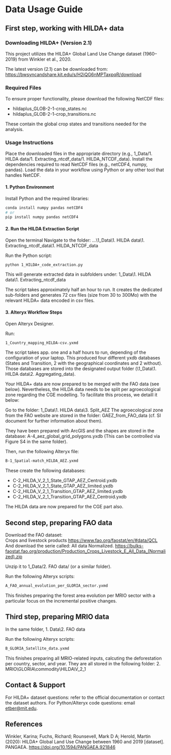 # Data Usage Guide

## First step, working with HILDA+ data

### Downloading HILDA+ (Version 2.1)
This project utilizes the HILDA+ Global Land Use Change dataset (1960–2019) from Winkler et al., 2020.

The latest version (2.1) can be downloaded from:
https://bwsyncandshare.kit.edu/s/H2iQG6nMPTaxpqR/download

### Required Files
To ensure proper functionality, please download the following NetCDF files:

- hildaplus_GLOB-2-1-crop_states.nc
- hildaplus_GLOB-2-1-crop_transitions.nc

These contain the global crop states and transitions needed for the analysis.

### Usage Instructions
Place the downloaded files in the appropriate directory (e.g., 1_Data/1. HILDA data/1. Extracting_ntcdf_data/1. HILDA_NTCDF_data).
Install the dependencies required to read NetCDF files (e.g., netCDF4, numpy, pandas).
Load the data in your workflow using Python or any other tool that handles NetCDF.

#### 1. Python Environment
Install Python and the required libraries:
```bash
conda install numpy pandas netCDF4
# or
pip install numpy pandas netCDF4
```

#### 2. Run the HILDA Extraction Script
Open the terminal
Navigate to the folder:
...\1_Data\1. HILDA data\1. Extracting_ntcdf_data\1. HILDA_NTCDF_data

Run the Python script:
```bash
python 1_HILDA+_code_extraction.py
```
This will generate extracted data in subfolders under:
1_Data\1. HILDA data\1. Extracting_ntcdf_data

The script takes approximately half an hour to run.
It creates the dedicated sub-folders and generates 72 csv files (size from 30 to 300Mo) with the relevant HILDA+ data encoded in csv files.

#### 3. Alteryx Workflow Steps
Open Alteryx Designer.

Run:
```bash
1_Country_mapping_HILDA-csv.yxmd
```
The script takes app. one and a half hours to run, depending of the configuration of your laptop.
This produced four different yxdb databases (States and Transition, 2 with the geographical coordinates and 2 without). 
Those databases are stored into the designated output folder (\1_Data\1. HILDA data\2. Aggregating_data).

Your HILDA+ data are now prepared to be merged with the FAO data (see below). 
Nevertheless, the HILDA data needs to be split per agroecological zone regarding the CGE modelling. 
To facilitate this process, we detaill it below:

Go to the folder: 
1_Data\1. HILDA data\3. Split_AEZ
The agroecological zone from the FAO website are stored in the folder: GAEZ_from_FAO_data  (cf. SI document for further information about them). 

They have been prepared with ArcGIS and the shapes are stored in the database: A-4_aez_global_grid_polygons.yxdb
(This can be controlled via Figure S4 in the same folder).

Then, run the following Alteryx file:
```bash
B-1_Spatial-match_HILDA_AEZ.yxmd
```

These create the following databases:
- C-2_HILDA_V_2_1_State_GTAP_AEZ_Centroid.yxdb
- C-2_HILDA_V_2_1_State_GTAP_AEZ_limited.yxdb
- C-2_HILDA_V_2_1_Transition_GTAP_AEZ_limited.yxdb
- C-2_HILDA_V_2_1_Transition_GTAP_AEZ_Centroid.yxdb

The HILDA data are now prepared for the CGE part also.

## Second step, preparing FAO data

Download the FAO dataset:  
Crops and livestock products
https://www.fao.org/faostat/en/#data/QCL 
And download the serie called: All data Normalized.
https://bulks-faostat.fao.org/production/Production_Crops_Livestock_E_All_Data_(Normalized).zip

Unzip it to 1_Data/2. FAO data/ (or a similar folder).

Run the following Alteryx scripts:
```bash
A_FAO_annual_evolution_per_GLORIA_sector.yxmd
```
This finishes preparing the forest area evolution per MRIO sector with a particular focus on the incremental positive changes.

## Third step, preparing MRIO data
In the same folder, 1. Data\2. FAO data

Run the following Alteryx scripts:
```bash
B_GLORIA_Satellite_data.yxmd

```
This finishes preparing all MRIO-related inputs, calcuting the deforestation per country, sector, and year.
They are all stored in the following folder: 
2. MRIO\GLORIA\commodity\HILDA\V_2_1

## Contact & Support
For HILDA+ dataset questions: refer to the official documentation or contact the dataset authors.
For Python/Alteryx code questions: email etber@mit.edu.

## References
Winkler, Karina; Fuchs, Richard; Rounsevell, Mark D A; Herold, Martin (2020): HILDA+ Global Land Use Change between 1960 and 2019 [dataset].
PANGAEA. https://doi.org/10.1594/PANGAEA.921846
